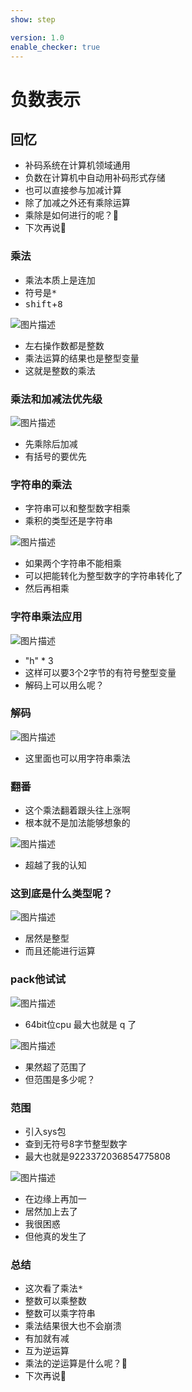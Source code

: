 ```yaml
---
show: step

version: 1.0
enable_checker: true
---
```


# 负数表示
## 回忆

- 补码系统在计算机领域通用
- 负数在计算机中自动用补码形式存储
- 也可以直接参与加减计算
- 除了加减之外还有乘除运算
- 乘除是如何进行的呢？🤪
- 下次再说👋

### 乘法
- 乘法本质上是连加
- 符号是<kbd>*</kbd>
- <kbd>shift</kbd>+<kbd>8</kbd>

![图片描述](https://doc.shiyanlou.com/courses/uid1190679-20210820-1629431338975)

- 左右操作数都是整数
- 乘法运算的结果也是整型变量
- 这就是整数的乘法

### 乘法和加减法优先级

![图片描述](https://doc.shiyanlou.com/courses/uid1190679-20210820-1629431588146)

- 先乘除后加减
- 有括号的要优先

### 字符串的乘法

- 字符串可以和整型数字相乘
- 乘积的类型还是字符串

![图片描述](https://doc.shiyanlou.com/courses/uid1190679-20210820-1629431724087)

- 如果两个字符串不能相乘
- 可以把能转化为整型数字的字符串转化了
- 然后再相乘

### 字符串乘法应用

![图片描述](https://doc.shiyanlou.com/courses/uid1190679-20210820-1629431868683)

- "h" * 3
- 这样可以要3个2字节的有符号整型变量
- 解码上可以用么呢？

### 解码

![图片描述](https://doc.shiyanlou.com/courses/uid1190679-20210820-1629432099059)

- 这里面也可以用字符串乘法

### 翻番

- 这个乘法翻着跟头往上涨啊
- 根本就不是加法能够想象的

![图片描述](https://doc.shiyanlou.com/courses/uid1190679-20210820-1629433073076)

- 超越了我的认知

### 这到底是什么类型呢？


![图片描述](https://doc.shiyanlou.com/courses/uid1190679-20210817-1629170347485)

- 居然是整型
- 而且还能进行运算

### pack他试试

![图片描述](https://doc.shiyanlou.com/courses/uid1190679-20210820-1629433313615)

- 64bit位cpu 最大也就是 q 了

![图片描述](https://doc.shiyanlou.com/courses/uid1190679-20210820-1629433361625)

- 果然超了范围了
- 但范围是多少呢？
### 范围

- 引入sys包
- 查到无符号8字节整型数字
- 最大也就是9223372036854775808

![图片描述](https://doc.shiyanlou.com/courses/uid1190679-20210820-1629433426170)

- 在边缘上再加一
- 居然加上去了
- 我很困惑
- 但他真的发生了


### 总结 

- 这次看了乘法<kbd>*</kbd>
- 整数可以乘整数
- 整数可以乘字符串
- 乘法结果很大也不会崩溃
- 有加就有减
- 互为逆运算
- 乘法的逆运算是什么呢？🤪
- 下次再说👋
